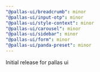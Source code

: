 ```yaml
---
"@pallas-ui/breadcrumb": minor
"@pallas-ui/input-otp": minor
"@pallas-ui/style-context": minor
"@pallas-ui/carousel": minor
"@pallas-ui/sidebar": minor
"@pallas-ui/form": minor
"@pallas-ui/panda-preset": minor
---
```


Initial release for pallas ui
